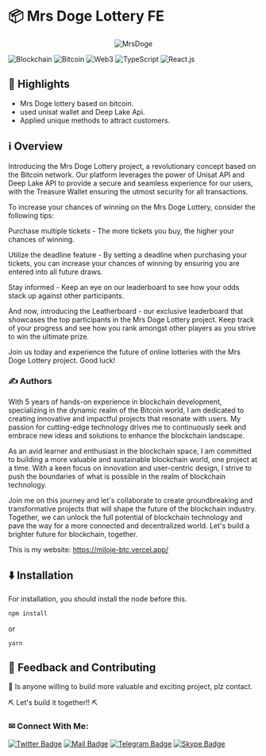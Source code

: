 # 📦 Mrs Doge Lottery FE

<div align="center"><img align="center" src="https://i.ibb.co/wWmSnTm/MrsDoge.png" alt="MrsDoge" border="0" /></div>

![Blockchain](https://img.shields.io/badge/Blockchain-121D33?style=flat-square&logo=blockchain.com&logoColor=white)
![Bitcoin](https://img.shields.io/badge/Bitcoin-F7931A?style=flat-square&logo=bitcoin&logoColor=white)
![Web3](https://img.shields.io/badge/Web3-E2761B?style=flat-square&logo=web3&logoColor=white)
![TypeScript](https://img.shields.io/badge/TypeScript-007ACC?style=flat-square&logo=typescript&logoColor=white)
![React.js](https://img.shields.io/badge/React.js-0081CB?style=flat-square&logo=react&logoColor=61DAFB)

## 🌟 Highlights

- Mrs Doge lottery based on bitcoin.
- used unisat wallet and Deep Lake Api.
- Applied unique methods to attract customers.


## ℹ️ Overview

Introducing the Mrs Doge Lottery project, a revolutionary concept based on the Bitcoin network. Our platform leverages the power of Unisat API and Deep Lake API to provide a secure and seamless experience for our users, with the Treasure Wallet ensuring the utmost security for all transactions.

To increase your chances of winning on the Mrs Doge Lottery, consider the following tips:

Purchase multiple tickets - The more tickets you buy, the higher your chances of winning.

Utilize the deadline feature - By setting a deadline when purchasing your tickets, you can increase your chances of winning by ensuring you are entered into all future draws.

Stay informed - Keep an eye on our leaderboard to see how your odds stack up against other participants.

And now, introducing the Leatherboard - our exclusive leaderboard that showcases the top participants in the Mrs Doge Lottery project. Keep track of your progress and see how you rank amongst other players as you strive to win the ultimate prize.

Join us today and experience the future of online lotteries with the Mrs Doge Lottery project. Good luck!


### ✍️ Authors

With 5 years of hands-on experience in blockchain development, specializing in the dynamic realm of the Bitcoin world, I am dedicated to creating innovative and impactful projects that resonate with users. My passion for cutting-edge technology drives me to continuously seek and embrace new ideas and solutions to enhance the blockchain landscape.

As an avid learner and enthusiast in the blockchain space, I am committed to building a more valuable and sustainable blockchain world, one project at a time. With a keen focus on innovation and user-centric design, I strive to push the boundaries of what is possible in the realm of blockchain technology.

Join me on this journey and let's collaborate to create groundbreaking and transformative projects that will shape the future of the blockchain industry. Together, we can unlock the full potential of blockchain technology and pave the way for a more connected and decentralized world. Let's build a brighter future for blockchain, together.

This is my website: https://miloje-btc.vercel.app/


## ⬇️ Installation

For installation, you should install the node before this.

```bash
npm install 
```
or
```
yarn
```

## 💭 Feedback and Contributing

🙏 Is anyone willing to build more valuable and exciting project, plz contact.

⛏ Let's build it together!! ⛏

### ✉ Connect With Me:

[![Twitter Badge](https://img.shields.io/badge/Twitter-1DA1F2?style=for-the-badge&logo=twitter&logoColor=white)](https://twitter.com/brjpka)
[![Mail Badge](https://img.shields.io/badge/Gmail-D14836?style=for-the-badge&logo=gmail&logoColor=white)](mailto:nikolic.miloje0507@gmail.com)
[![Telegram Badge](https://img.shields.io/badge/Telegram-2CA5E0?style=for-the-badge&logo=telegram&logoColor=white)](https://t.me/mylord1_1)
[![Skype Badge](https://img.shields.io/badge/Skype-00AFF0?style=for-the-badge&logo=skype&logoColor=white)](https://join.skype.com/ubWuVGchDEnU)
